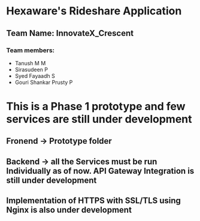 # Hexaware's Rideshare Application

## Team Name: InnovateX_Crescent

### Team members:

- Tanush M M
- Sirasudeen P
- Syed Fayaadh S
- Gouri Shankar Prusty P

# This is a Phase 1 prototype and few services are still under development

## Fronend -> Prototype folder

## Backend -> all the Services must be run Individually as of now. API Gateway Integration is still under development

## Implementation of HTTPS with SSL/TLS using Nginx is also under development
